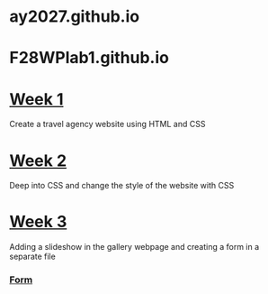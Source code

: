 # ay2027.github.io
<!DOCTYPE html>
<html>

<head>
  <title>F28WP</title>
</head>

<body>
  <div class="container">
    <div class="first">
      <h1>F28WPlab1.github.io</h1>
    </div>
    <div class="second">
      <h1><a href="https://ay2027.github.io/week1/index.html">Week 1</a></h1>
      <p>Create a travel agency website using HTML and CSS</p>
    </div>
    <div class="third">
      <h1><a href="https://ay2027.github.io/week2/index.html">Week 2</a></h1>
      <p>Deep into CSS and change the style of the website with CSS</p>
    </div>
    <div class="fourth">
      <h1><a href="https://ay2027.github.io/week3/gallery.html">Week 3</a></h1>
      <p>Adding a slideshow in the gallery webpage and creating a form in a separate file</p>
       <h3><a href="https://ay2027.github.io/week3/form.html">Form</a></h3>
    </div>
  </div>
</body>
</html>
